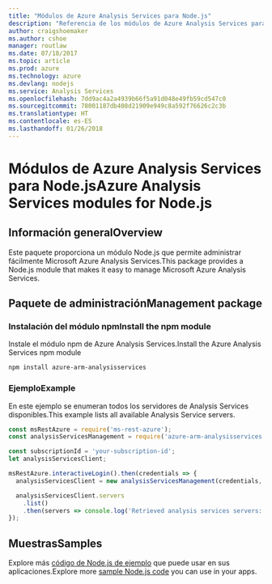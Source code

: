 ```yaml
---
title: "Módulos de Azure Analysis Services para Node.js"
description: "Referencia de los módulos de Azure Analysis Services para Node.js"
author: craigshoemaker
ms.author: cshoe
manager: routlaw
ms.date: 07/18/2017
ms.topic: article
ms.prod: azure
ms.technology: azure
ms.devlang: nodejs
ms.service: Analysis Services
ms.openlocfilehash: 7dd9ac4a2a4939b66f5a91d048e49fb59cd547c0
ms.sourcegitcommit: 78001187db408d21909e949c8a592f76626c2c3b
ms.translationtype: HT
ms.contentlocale: es-ES
ms.lasthandoff: 01/26/2018
---
```

# <a name="azure-analysis-services-modules-for-nodejs"></a><span data-ttu-id="89c32-103">Módulos de Azure Analysis Services para Node.js</span><span class="sxs-lookup"><span data-stu-id="89c32-103">Azure Analysis Services modules for Node.js</span></span>

## <a name="overview"></a><span data-ttu-id="89c32-104">Información general</span><span class="sxs-lookup"><span data-stu-id="89c32-104">Overview</span></span>
<span data-ttu-id="89c32-105">Este paquete proporciona un módulo Node.js que permite administrar fácilmente Microsoft Azure Analysis Services.</span><span class="sxs-lookup"><span data-stu-id="89c32-105">This package provides a Node.js module that makes it easy to manage Microsoft Azure Analysis Services.</span></span>

## <a name="management-package"></a><span data-ttu-id="89c32-106">Paquete de administración</span><span class="sxs-lookup"><span data-stu-id="89c32-106">Management package</span></span>

### <a name="install-the-npm-module"></a><span data-ttu-id="89c32-107">Instalación del módulo npm</span><span class="sxs-lookup"><span data-stu-id="89c32-107">Install the npm module</span></span>

<span data-ttu-id="89c32-108">Instale el módulo npm de Azure Analysis Services.</span><span class="sxs-lookup"><span data-stu-id="89c32-108">Install the Azure Analysis Services npm module</span></span>

```bash
npm install azure-arm-analysisservices
```

### <a name="example"></a><span data-ttu-id="89c32-109">Ejemplo</span><span class="sxs-lookup"><span data-stu-id="89c32-109">Example</span></span>

<span data-ttu-id="89c32-110">En este ejemplo se enumeran todos los servidores de Analysis Services disponibles.</span><span class="sxs-lookup"><span data-stu-id="89c32-110">This example lists all available Analysis Service servers.</span></span>

```javascript
const msRestAzure = require('ms-rest-azure');
const analysisServicesManagement = require('azure-arm-analysisservices');

const subscriptionId = 'your-subscription-id';
let analysisServicesClient;

msRestAzure.interactiveLogin().then(credentials => {
  analysisServicesClient = new analysisServicesManagement(credentials, subscriptionId);

  analysisServicesClient.servers
    .list()
    .then(servers => console.log('Retrieved analysis services servers: ', servers));
});
```

## <a name="samples"></a><span data-ttu-id="89c32-111">Muestras</span><span class="sxs-lookup"><span data-stu-id="89c32-111">Samples</span></span>

<span data-ttu-id="89c32-112">Explore más [código de Node.js de ejemplo](https://azure.microsoft.com/resources/samples/?platform=nodejs) que puede usar en sus aplicaciones.</span><span class="sxs-lookup"><span data-stu-id="89c32-112">Explore more [sample Node.js code](https://azure.microsoft.com/resources/samples/?platform=nodejs) you can use in your apps.</span></span>
